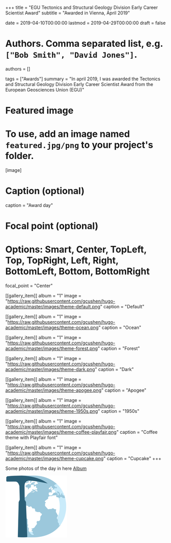 +++
title = "EGU Tectonics and Structural Geology Division Early Career Scientist Award"
subtitle = "Awarded in Vienna, April 2019"

date = 2019-04-10T00:00:00
lastmod = 2019-04-29T00:00:00
draft = false

# Authors. Comma separated list, e.g. `["Bob Smith", "David Jones"]`.
authors = []

tags = ["Awards"]
summary = "In april 2019, I was awarded the Tectonics and Structural Geology Division Early Career Scientist Award from the European Geosciences Union (EGU)"

# Featured image
# To use, add an image named `featured.jpg/png` to your project's folder. 
[image]
  # Caption (optional)
   caption = "Award day"

  # Focal point (optional)
  # Options: Smart, Center, TopLeft, Top, TopRight, Left, Right, BottomLeft, Bottom, BottomRight
  focal_point = "Center"

[[gallery_item]]
album = "1"
image = "https://raw.githubusercontent.com/gcushen/hugo-academic/master/images/theme-default.png"
caption = "Default"

[[gallery_item]]
album = "1"
image = "https://raw.githubusercontent.com/gcushen/hugo-academic/master/images/theme-ocean.png"
caption = "Ocean"

[[gallery_item]]
album = "1"
image = "https://raw.githubusercontent.com/gcushen/hugo-academic/master/images/theme-forest.png"
caption = "Forest"

[[gallery_item]]
album = "1"
image = "https://raw.githubusercontent.com/gcushen/hugo-academic/master/images/theme-dark.png"
caption = "Dark"

[[gallery_item]]
album = "1"
image = "https://raw.githubusercontent.com/gcushen/hugo-academic/master/images/theme-apogee.png"
caption = "Apogee"

[[gallery_item]]
album = "1"
image = "https://raw.githubusercontent.com/gcushen/hugo-academic/master/images/theme-1950s.png"
caption = "1950s"

[[gallery_item]]
album = "1"
image = "https://raw.githubusercontent.com/gcushen/hugo-academic/master/images/theme-coffee-playfair.png"
caption = "Coffee theme with Playfair font"

[[gallery_item]]
album = "1"
image = "https://raw.githubusercontent.com/gcushen/hugo-academic/master/images/theme-cupcake.png"
caption = "Cupcake"
+++

Some photos of the day in here [Album](https://photos.app.goo.gl/KfsrNrXAH89bf7RZ9)

[![Screenshot](https://raw.githubusercontent.com/dpastorgalan/Personal_Web2/master/assets/images/icon-192.png)](https://www.danielpastorgalan.com/)
